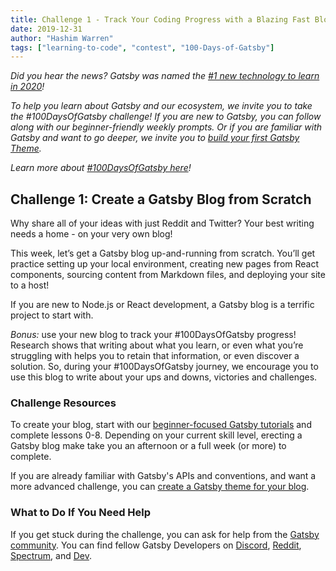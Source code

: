 ```yaml
---
title: Challenge 1 - Track Your Coding Progress with a Blazing Fast Blog
date: 2019-12-31
author: "Hashim Warren"
tags: ["learning-to-code", "contest", "100-Days-of-Gatsby"]
---
```


_Did you hear the news? Gatsby was named the [#1 new technology to learn in 2020](https://www.cnbc.com/2019/12/02/10-hottest-tech-skills-that-could-pay-off-most-in-2020-says-new-report.html)!_

_To help you learn about Gatsby and our ecosystem, we invite you to take the #100DaysOfGatsby challenge! If you are new to Gatsby, you can follow along with our beginner-friendly weekly prompts. Or if you are familiar with Gatsby and want to go deeper, we invite you to [build your first Gatsby Theme](/docs/themes/building-themes/)._

_Learn more about [#100DaysOfGatsby here](/blog/100days)!_

## Challenge 1: Create a Gatsby Blog from Scratch

Why share all of your ideas with just Reddit and Twitter? Your best writing needs a home - on your very own blog!

This week, let’s get a Gatsby blog up-and-running from scratch. You’ll get practice setting up your local environment, creating new pages from React components, sourcing content from Markdown files, and deploying your site to a host!

If you are new to Node.js or React development, a Gatsby blog is a terrific project to start with.

_Bonus:_ use your new blog to track your #100DaysOfGatsby progress! Research shows that writing about what you learn, or even what you’re struggling with helps you to retain that information, or even discover a solution. So, during your #100DaysOfGatsby journey, we encourage you to use this blog to write about your ups and downs, victories and challenges.

### Challenge Resources

To create your blog, start with our [beginner-focused Gatsby tutorials](/tutorial/) and complete lessons 0-8. Depending on your current skill level, erecting a Gatsby blog make take you an afternoon or a full week (or more) to complete.

If you are already familiar with Gatsby's APIs and conventions, and want a more advanced challenge, you can [create a Gatsby theme for your blog](/tutorial/theme-tutorials/).

### What to Do If You Need Help

If you get stuck during the challenge, you can ask for help from the [Gatsby community](https://www.gatsbyjs.org/contributing/community/). You can find fellow Gatsby Developers on [Discord](https://discordapp.com/invite/gatsby), [Reddit](https://www.reddit.com/r/gatsbyjs/), [Spectrum](https://spectrum.chat/gatsby-js), and [Dev](https://dev.to/t/gatsby).
